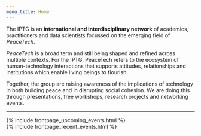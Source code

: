 ```yaml
---
menu_title: Home
---
```


The IPTG is an **international and interdisciplinary network** of academics, practitioners and data scientists focussed on the emerging field of *PeaceTech*.

*PeaceTech* is a broad term and still being shaped and refined across multiple contexts. For the IPTG, PeaceTech refers to the ecosystem of human-technology interactions that supports attitudes, relationships and institutions which enable living beings to flourish.

Together, the group are raising awareness of the implications of technology in both building peace and in disrupting social cohesion. We are doing this through presentations, free workshops, research projects and networking events.

---

<div class="activities">
    <div>
        {% include frontpage_upcoming_events.html %}
    </div>
    <div>
        {% include frontpage_recent_events.html %}
    </div>
</div>
